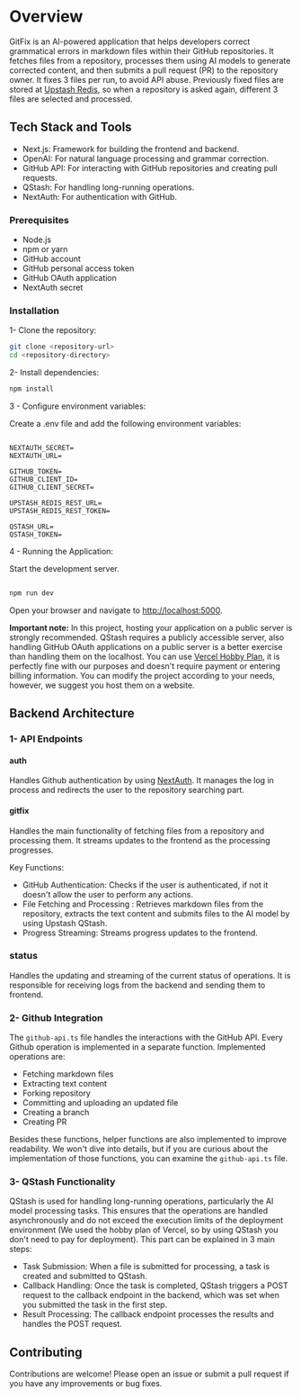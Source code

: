 # Overview

GitFix is an AI-powered application that helps developers correct grammatical errors in markdown files within their GitHub repositories. It fetches files from a repository, processes them using AI models to generate corrected content, and then submits a pull request (PR) to the repository owner. It fixes 3 files per run, to avoid API abuse. Previously fixed files are stored at [Upstash Redis](https://upstash.com/pricing/redis), so when a repository is asked again, different 3 files are selected and processed.

## Tech Stack and Tools

- Next.js: Framework for building the frontend and backend.
- OpenAI: For natural language processing and grammar correction.
- GitHub API: For interacting with GitHub repositories and creating pull requests.
- QStash: For handling long-running operations.
- NextAuth: For authentication with GitHub.
  
### Prerequisites

- Node.js
- npm or yarn
- GitHub account
- GitHub personal access token
- GitHub OAuth application
- NextAuth secret

### Installation

1- Clone the repository:

```bash
git clone <repository-url>
cd <repository-directory>
```

2- Install dependencies:

```bash
npm install
```

3 - Configure environment variables:

Create a .env file and add the following environment variables:

```env

NEXTAUTH_SECRET=
NEXTAUTH_URL=

GITHUB_TOKEN=
GITHUB_CLIENT_ID= 
GITHUB_CLIENT_SECRET=

UPSTASH_REDIS_REST_URL=
UPSTASH_REDIS_REST_TOKEN=

QSTASH_URL=
QSTASH_TOKEN=

```

4 - Running the Application:

Start the development server.

```bash

npm run dev
```

Open your browser and navigate to <http://localhost:5000>.

**Important note:** In this project, hosting your application on a public server is strongly recommended. QStash requires a publicly accessible server, also handling GitHub OAuth applications on a public server is a better exercise than handling them on the localhost. You can use [Vercel Hobby Plan](https://vercel.com/docs/accounts/plans/hobby), it is perfectly fine with our purposes and doesn't require payment or entering billing information. You can modify the project according to your needs, however, we suggest you host them on a website.

## Backend Architecture

### 1- API Endpoints

#### auth

Handles Github authentication by using [NextAuth](https://next-auth.js.org/). It manages the log in process and redirects the user to the repository searching part.

#### gitfix

Handles the main functionality of fetching files from a repository and processing them. It streams updates to the frontend as the processing progresses.

Key Functions:

- GitHub Authentication: Checks if the user is authenticated, if not it doesn't allow the user to perform any actions.
- File Fetching and Processing : Retrieves markdown files from the repository, extracts the text content and submits files to the AI model by using Upstash QStash.
- Progress Streaming: Streams progress updates to the frontend.
  
### status

Handles the updating and streaming of the current status of operations. It is responsible for receiving logs from the backend and sending them to frontend.

### 2- Github Integration

The `github-api.ts` file handles the interactions with the GitHub API. Every Github operation is implemented in a separate function. Implemented operations are:

- Fetching markdown files
- Extracting text content
- Forking repository
- Committing and uploading an updated file
- Creating a branch
- Creating PR

Besides these functions, helper functions are also implemented to improve readability. We won't dive into details, but if you are curious about the implementation of those functions, you can examine the `github-api.ts` file.

### 3- QStash Functionality

QStash is used for handling long-running operations, particularly the AI model processing tasks. This ensures that the operations are handled asynchronously and do not exceed the execution limits of the deployment environment (We used the hobby plan of Vercel, so by using QStash you don't need to pay for deployment). This part can be explained in 3 main steps:

- Task Submission: When a file is submitted for processing, a task is created and submitted to QStash.
- Callback Handling: Once the task is completed, QStash triggers a POST request to the callback endpoint in the backend, which was set when you submitted the task in the first step.
- Result Processing: The callback endpoint processes the results and handles the POST request.

## Contributing

Contributions are welcome! Please open an issue or submit a pull request if you have any improvements or bug fixes.
